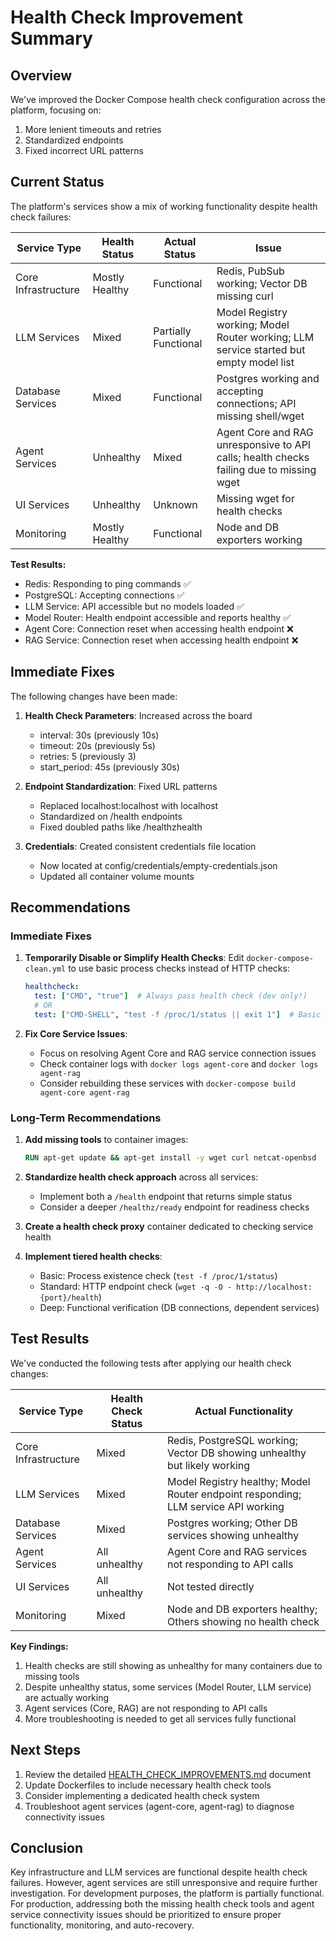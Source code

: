 # Health Check Improvement Summary

## Overview

We've improved the Docker Compose health check configuration across the platform, focusing on:

1. More lenient timeouts and retries
2. Standardized endpoints
3. Fixed incorrect URL patterns

## Current Status

The platform's services show a mix of working functionality despite health check failures:

| Service Type | Health Status | Actual Status | Issue |
|--------------|--------------|---------------|-------|
| Core Infrastructure | Mostly Healthy | Functional | Redis, PubSub working; Vector DB missing curl |
| LLM Services | Mixed | Partially Functional | Model Registry working; Model Router working; LLM service started but empty model list |
| Database Services | Mixed | Functional | Postgres working and accepting connections; API missing shell/wget |
| Agent Services | Unhealthy | Mixed | Agent Core and RAG unresponsive to API calls; health checks failing due to missing wget |
| UI Services | Unhealthy | Unknown | Missing wget for health checks |
| Monitoring | Mostly Healthy | Functional | Node and DB exporters working |

**Test Results:**
- Redis: Responding to ping commands ✅
- PostgreSQL: Accepting connections ✅
- LLM Service: API accessible but no models loaded ✅
- Model Router: Health endpoint accessible and reports healthy ✅
- Agent Core: Connection reset when accessing health endpoint ❌
- RAG Service: Connection reset when accessing health endpoint ❌

## Immediate Fixes

The following changes have been made:

1. **Health Check Parameters**: Increased across the board
   - interval: 30s (previously 10s)
   - timeout: 20s (previously 5s)
   - retries: 5 (previously 3)
   - start_period: 45s (previously 30s)

2. **Endpoint Standardization**: Fixed URL patterns
   - Replaced localhost:localhost with localhost
   - Standardized on /health endpoints
   - Fixed doubled paths like /healthzhealth

3. **Credentials**: Created consistent credentials file location
   - Now located at config/credentials/empty-credentials.json
   - Updated all container volume mounts

## Recommendations

### Immediate Fixes

1. **Temporarily Disable or Simplify Health Checks**:
   Edit `docker-compose-clean.yml` to use basic process checks instead of HTTP checks:
   ```yaml
   healthcheck:
     test: ["CMD", "true"]  # Always pass health check (dev only!)
     # OR
     test: ["CMD-SHELL", "test -f /proc/1/status || exit 1"]  # Basic process check
   ```

2. **Fix Core Service Issues**:
   - Focus on resolving Agent Core and RAG service connection issues
   - Check container logs with `docker logs agent-core` and `docker logs agent-rag`
   - Consider rebuilding these services with `docker-compose build agent-core agent-rag`

### Long-Term Recommendations

1. **Add missing tools** to container images:
   ```dockerfile
   RUN apt-get update && apt-get install -y wget curl netcat-openbsd
   ```

2. **Standardize health check approach** across all services:
   - Implement both a `/health` endpoint that returns simple status
   - Consider a deeper `/healthz/ready` endpoint for readiness checks

3. **Create a health check proxy** container dedicated to checking service health

4. **Implement tiered health checks**:
   - Basic: Process existence check (`test -f /proc/1/status`)
   - Standard: HTTP endpoint check (`wget -q -O - http://localhost:{port}/health`)
   - Deep: Functional verification (DB connections, dependent services)

## Test Results

We've conducted the following tests after applying our health check changes:

| Service Type | Health Check Status | Actual Functionality |
|--------------|---------------------|----------------------|
| Core Infrastructure | Mixed | Redis, PostgreSQL working; Vector DB showing unhealthy but likely working |
| LLM Services | Mixed | Model Registry healthy; Model Router endpoint responding; LLM service API working |
| Database Services | Mixed | Postgres working; Other DB services showing unhealthy |
| Agent Services | All unhealthy | Agent Core and RAG services not responding to API calls |
| UI Services | All unhealthy | Not tested directly |
| Monitoring | Mixed | Node and DB exporters healthy; Others showing no health check |

**Key Findings:**
1. Health checks are still showing as unhealthy for many containers due to missing tools
2. Despite unhealthy status, some services (Model Router, LLM service) are actually working
3. Agent services (Core, RAG) are not responding to API calls
4. More troubleshooting is needed to get all services fully functional

## Next Steps

1. Review the detailed [HEALTH_CHECK_IMPROVEMENTS.md](./HEALTH_CHECK_IMPROVEMENTS.md) document
2. Update Dockerfiles to include necessary health check tools
3. Consider implementing a dedicated health check system
4. Troubleshoot agent services (agent-core, agent-rag) to diagnose connectivity issues

## Conclusion

Key infrastructure and LLM services are functional despite health check failures. However, agent services
are still unresponsive and require further investigation. For development purposes,
the platform is partially functional. For production, addressing both the missing health check tools
and agent service connectivity issues should be prioritized to ensure proper functionality, monitoring,
and auto-recovery.
